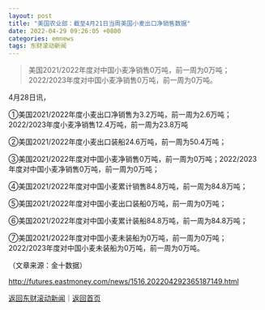 ```yaml
---
layout: post
title: "美国农业部：截至4月21日当周美国小麦出口净销售数据"
date: 2022-04-29 09:26:05 +0800
categories: emnews
tags: 东财滚动新闻
---
```

> 美国2021/2022年度对中国小麦净销售0万吨，前一周为0万吨；2022/2023年度对中国小麦净销售0万吨，前一周为0万吨。

<p>4月28日讯，</p><p>①美国2021/2022年度小麦出口净销售为3.2万吨，前一周为2.6万吨；2022/2023年度小麦净销售12.4万吨，前一周为23.8万吨</p><p>②美国2021/2022年度小麦出口装船24.6万吨，前一周为50.4万吨；</p><p>③美国2021/2022年度对中国小麦净销售0万吨，前一周为0万吨；2022/2023年度对中国小麦净销售0万吨，前一周为0万吨；</p><p>④美国2021/2022年度对中国小麦累计销售84.8万吨，前一周为84.8万吨；</p><p>⑤美国2021/2022年度对中国小麦出口装船0万吨，前一周为0万吨；</p><p>⑥美国2021/2022年度对中国小麦累计装船84.8万吨，前一周为84.8万吨；</p><p>⑦美国2021/2022年度对中国小麦未装船为0万吨，前一周为0万吨；2022/2023年度对中国小麦未装船为0万吨，前一周为0万吨。</p><p class="em_media">（文章来源：金十数据）</p>

<http://futures.eastmoney.com/news/1516,202204292365187149.html>

[返回东财滚动新闻](//finews.withounder.com/emnews/)｜[返回首页](//finews.withounder.com/)